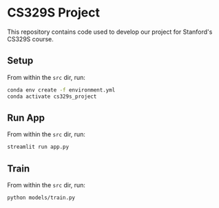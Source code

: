 # CS329S Project

This repository contains code used to develop our project for Stanford's CS329S course.

## Setup

From within the `src` dir, run:

```bash
conda env create -f environment.yml
conda activate cs329s_project
```

## Run App

From within the `src` dir, run:

```bash
streamlit run app.py
```

## Train

From within the `src` dir, run:

```bash
python models/train.py
```
